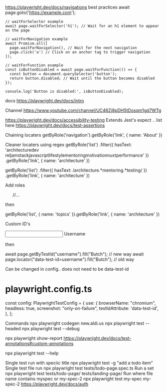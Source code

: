 https://playwright.dev/docs/navigations
best practices
  await page.goto('https://example.com');

    // waitForSelector example
    await page.waitForSelector('h1'); // Wait for an h1 element to appear on the page

    // waitForNavigation example
    await Promise.all([
      page.waitForNavigation(), // Wait for the next navigation
      page.click('a') // Click on an anchor tag to trigger navigation
    ]);

    // waitForFunction example
    const isButtonDisabled = await page.waitForFunction(() => {
      const button = document.querySelector('button');
      return button.disabled; // Wait until the button becomes disabled
    });

    console.log('Button is disabled:', isButtonDisabled);


docs
https://playwright.dev/docs/intro

Channel
https://www.youtube.com/channel/UC46Zj8pDH5tDosqm1gd7WTg

https://playwright.dev/docs/accessibility-testing
Extends Jest's expect .. list here
https://playwright.dev/docs/test-assertions


Chaining locaters
getByRole('navigation').getByRole('link', { name: 'About' })

Cleaner locaters using regex
getByRole('list')
  .filter({ hasText: 'architecturedev reljamstackjavascriptlifestylementoringmotivationnuxtperformance' })
  .getByRole('link', { name: 'architecture' })

  getByRole('list')
  .filter({ hasText: /architecture.*mentoring.*testing/ })
  .getByRole('link', { name: 'architecture' })

Add roles
<ul aria-label="topics">
  //...
</ul>

then

getByRole('list', { name: 'topics' }).getByRole('link', { name: 'architecture' })

Custom ID's
  <div class="inputBox">
    <input data-test-id="username" type="text" required="required">
        <span>Username</span>
  </div>

  then

  await page.getByTestId("username").fill("Butch");          // new way
  await page.locator("data-test-id=username").fill("Butch"); // old way

  Can be changed in config.. does not need to be data-test-id
  # playwright.config.ts
const config: PlaywrightTestConfig = {
  use: {
    browserName: "chromium",
    headless: true,
    screenshot: "only-on-failure",
    testIdAttribute: 'data-test-id',
  },
};



Commands
npx playwright codegen new.aldi.us
npx playwright test --headed
npx playwright test --debug

npx playwright show-report
https://playwright.dev/docs/test-annotations#custom-annotations

npx playwright test --help

Single test run with speciic title
npx playwright test -g "add a todo item"
Single test file run
npx playwright test tests/todo-page.spec.ts
Run a set
npx playwright test tests/todo-page/ tests/landing-page/
Run where file name contains myspec or my-spec-2
npx playwright test my-spec my-spec-2
https://playwright.dev/docs/auth